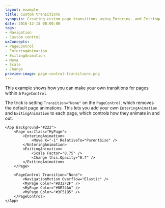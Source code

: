 ```yaml
---
layout: example
title: Custom transitions
synopsis: Creating custom page transitions using Entering- and ExitingAnimation
date: 2016-12-15 00:00:00
tags:
- Navigation
- Custom control
uxConcepts:
- PageControl
- EnteringAnimation
- ExitingAnimation
- Move
- Scale
- Change
preview-image: page-control-transitions.png
---
```

This example shows how you can make your own transitions for pages within a `PageControl`.

The trick is setting `Transition="None"` on the `PageControl`, which removes the default page animations.
This lets you add your own `EnteringAnimation` and `ExitingAnimation` to each page, which controls how they animate in and out.

```
<App Background="#222">
	<Page ux:Class="MyPage">
		<EnteringAnimation>
			<Move X="-1" RelativeTo="ParentSize" />
		</EnteringAnimation>
		<ExitingAnimation>
			<Scale Factor="0.75" />
			<Change this.Opacity="0.7" />
		</ExitingAnimation>
	</Page>
	
	<PageControl Transition="None">
		<NavigationMotion Overflow="Elastic" />
		<MyPage Color="#D32F2F" />
		<MyPage Color="#8E24AA" />
		<MyPage Color="#3F51B5" />
	</PageControl>
</App>
```
